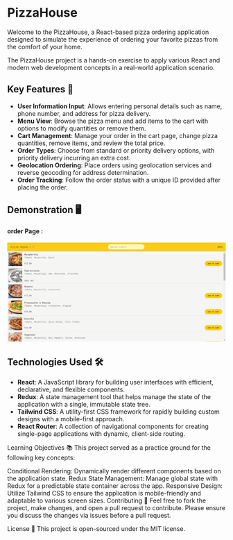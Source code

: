 # PizzaHouse

Welcome to the PizzaHouse, a React-based pizza ordering application designed to simulate the experience of ordering your favorite pizzas from the comfort of your home.

The PizzaHouse project is a hands-on exercise to apply various React and modern web development concepts in a real-world application scenario.

## Key Features 🍕

- **User Information Input**: Allows entering personal details such as name, phone number, and address for pizza delivery.
- **Menu View**: Browse the pizza menu and add items to the cart with options to modify quantities or remove them.
- **Cart Management**: Manage your order in the cart page, change pizza quantities, remove items, and review the total price.
- **Order Types**: Choose from standard or priority delivery options, with priority delivery incurring an extra cost.
- **Geolocation Ordering**: Place orders using geolocation services and reverse geocoding for address determination.
- **Order Tracking**: Follow the order status with a unique ID provided after placing the order.

## Demonstration 🖥️

#### order Page :

![order](https://github.com/zeyucui1/image-storage/blob/main/project/pizza_house.png?raw=true)

## Technologies Used 🛠️

- **React**: A JavaScript library for building user interfaces with efficient, declarative, and flexible components.
- **Redux**: A state management tool that helps manage the state of the application with a single, immutable state tree.
- **Tailwind CSS**: A utility-first CSS framework for rapidly building custom designs with a mobile-first approach.
- **React Router**: A collection of navigational components for creating single-page applications with dynamic, client-side routing.

Learning Objectives 📚
This project served as a practice ground for the following key concepts:

Conditional Rendering: Dynamically render different components based on the application state.
Redux State Management: Manage global state with Redux for a predictable state container across the app.
Responsive Design: Utilize Tailwind CSS to ensure the application is mobile-friendly and adaptable to various screen sizes.
Contributing 🤝
Feel free to fork the project, make changes, and open a pull request to contribute. Please ensure you discuss the changes via issues before a pull request.

License 📜
This project is open-sourced under the MIT license.
